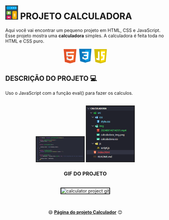 # <img src="./src/img/calculadora_img.png" target="_blank" alt="logo dio" width="40" /> PROJETO CALCULADORA

Aqui você vai encontrar um pequeno projeto em HTML, CSS e JavaScript. Esse projeto mostra uma **calculadora** simples.
A calculadora é feita toda no HTML e CSS puro.

<div align="center">
 <img 
    src="./src/img/html-logo.png"
    alt="logo html" width="40"
  />
   <img 
    src="./src/img/css-logo.png"
    alt="logo css" width="48"
  />
  <img 
    src="./src/img/js-logo.png"
    alt="logo javascript" width="40" />
</div>

## DESCRIÇÃO DO PROJETO :computer:

Uso o JavaScript com a função eval() para fazer os calculos.

<br/>
<div align="center">
 <img 
    src="./src/img/javascript_code.png"
    alt="javascript code" width="150" border="2"
  />
  <img 
    src="./src/img/organization_of_files.png"
    alt="function create list" width="150" border="2"
  />
<br/>

### GIF DO PROJETO

<br/>
<div align="center">
 <img 
    src="./src/img/calculator_project.mp4"
    alt="calculator project git" width="350" border="2"
  />
 
</div>
<br/>
<br/>

:smile: **<a href="https://cellerligia-23.github.io/calculadora/">Página do projeto Calculador</a>** :blush:
